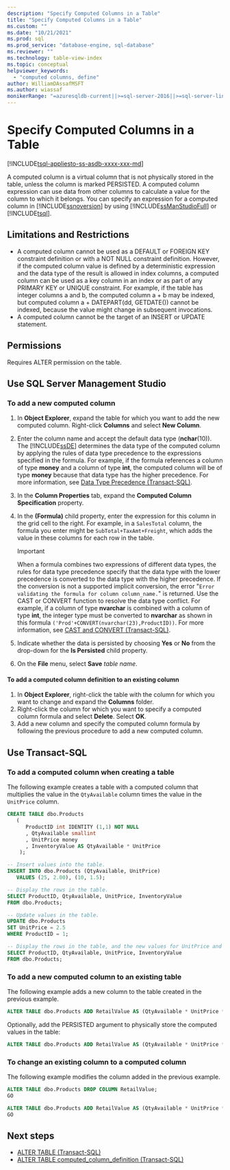 ```yaml
---
description: "Specify Computed Columns in a Table"
title: "Specify Computed Columns in a Table"
ms.custom: ""
ms.date: "10/21/2021"
ms.prod: sql
ms.prod_service: "database-engine, sql-database"
ms.reviewer: ""
ms.technology: table-view-index
ms.topic: conceptual
helpviewer_keywords: 
  - "computed columns, define"
author: WilliamDAssafMSFT
ms.author: wiassaf
monikerRange: "=azuresqldb-current||>=sql-server-2016||>=sql-server-linux-2017||=azuresqldb-mi-current"
---
```

# Specify Computed Columns in a Table

[!INCLUDE[tsql-appliesto-ss-asdb-xxxx-xxx-md](../../includes/applies-to-version/sql-asdb.md)]

A computed column is a virtual column that is not physically stored in the table, unless the column is marked PERSISTED. A computed column expression can use data from other columns to calculate a value for the column to which it belongs. You can specify an expression for a computed column in [!INCLUDE[ssnoversion](../../includes/ssnoversion-md.md)] by using [!INCLUDE[ssManStudioFull](../../includes/ssmanstudiofull-md.md)] or [!INCLUDE[tsql](../../includes/tsql-md.md)].

## <a name="Limitations"></a> Limitations and Restrictions

- A computed column cannot be used as a DEFAULT or FOREIGN KEY constraint definition or with a NOT NULL constraint definition. However, if the computed column value is defined by a deterministic expression and the data type of the result is allowed in index columns, a computed column can be used as a key column in an index or as part of any PRIMARY KEY or UNIQUE constraint. For example, if the table has integer columns a and b, the computed column a + b may be indexed, but computed column a + DATEPART(dd, GETDATE()) cannot be indexed, because the value might change in subsequent invocations.
- A computed column cannot be the target of an INSERT or UPDATE statement.

## <a name="Security"></a><a name="Permissions"></a> Permissions

Requires ALTER permission on the table.

## <a name="SSMSProcedure"></a> Use SQL Server Management Studio

### <a name="NewColumn"></a> To add a new computed column

1. In **Object Explorer**, expand the table for which you want to add the new computed column. Right-click **Columns** and select **New Column**.
2. Enter the column name and accept the default data type (**nchar**(10)). The [!INCLUDE[ssDE](../../includes/ssde-md.md)] determines the data type of the computed column by applying the rules of data type precedence to the expressions specified in the formula. For example, if the formula references a column of type **money** and a column of type **int**, the computed column will be of type **money** because that data type has the higher precedence. For more information, see [Data Type Precedence &#40;Transact-SQL&#41;](../../t-sql/data-types/data-type-precedence-transact-sql.md).
3. In the **Column Properties** tab, expand the **Computed Column Specification** property.
4. In the **(Formula)** child property, enter the expression for this column in the grid cell to the right. For example, in a `SalesTotal` column, the formula you enter might be `SubTotal+TaxAmt+Freight`, which adds the value in these columns for each row in the table.

   > [!IMPORTANT]
   > When a formula combines two expressions of different data types, the rules for data type precedence specify that the data type with the lower precedence is converted to the data type with the higher precedence. If the conversion is not a supported implicit conversion, the error "`Error validating the formula for column column_name.`" is returned. Use the CAST or CONVERT function to resolve the data type conflict. For example, if a column of type **nvarchar** is combined with a column of type **int**, the integer type must be converted to **nvarchar** as shown in this formula `('Prod'+CONVERT(nvarchar(23),ProductID))`. For more information, see [CAST and CONVERT &#40;Transact-SQL&#41;](../../t-sql/functions/cast-and-convert-transact-sql.md).

5. Indicate whether the data is persisted by choosing **Yes** or **No** from the drop-down for the **Is Persisted** child property.

6. On the **File** menu, select **Save** _table name_.

#### To add a computed column definition to an existing column

1. In **Object Explorer**, right-click the table with the column for which you want to change and expand the **Columns** folder.
2. Right-click the column for which you want to specify a computed column formula and select **Delete**. Select **OK**.
3. Add a new column and specify the computed column formula by following the previous procedure to add a new computed column.

## <a name="TsqlProcedure"></a> Use Transact-SQL

### To add a computed column when creating a table

The following example creates a table with a computed column that multiplies the value in the `QtyAvailable` column times the value in the `UnitPrice` column.

```sql
CREATE TABLE dbo.Products
   (
      ProductID int IDENTITY (1,1) NOT NULL
      , QtyAvailable smallint
      , UnitPrice money
      , InventoryValue AS QtyAvailable * UnitPrice
    );

-- Insert values into the table.
INSERT INTO dbo.Products (QtyAvailable, UnitPrice)
   VALUES (25, 2.00), (10, 1.5);

-- Display the rows in the table.
SELECT ProductID, QtyAvailable, UnitPrice, InventoryValue
FROM dbo.Products;

-- Update values in the table.
UPDATE dbo.Products 
SET UnitPrice = 2.5
WHERE ProductID = 1;

-- Display the rows in the table, and the new values for UnitPrice and InventoryValue.
SELECT ProductID, QtyAvailable, UnitPrice, InventoryValue
FROM dbo.Products;
```

### To add a new computed column to an existing table

The following example adds a new column to the table created in the previous example.

```sql
ALTER TABLE dbo.Products ADD RetailValue AS (QtyAvailable * UnitPrice * 1.5);
```

Optionally, add the PERSISTED argument to physically store the computed values in the table:

```sql
ALTER TABLE dbo.Products ADD RetailValue AS (QtyAvailable * UnitPrice * 1.5) PERSISTED;
```

### To change an existing column to a computed column

The following example modifies the column added in the previous example.

```sql
ALTER TABLE dbo.Products DROP COLUMN RetailValue;
GO

ALTER TABLE dbo.Products ADD RetailValue AS (QtyAvailable * UnitPrice * 1.5);
GO
```

## Next steps

 - [ALTER TABLE &#40;Transact-SQL&#41;](../../t-sql/statements/alter-table-transact-sql.md)
 - [ALTER TABLE computed_column_definition (Transact-SQL)](../../t-sql/statements/alter-table-computed-column-definition-transact-sql.md)
